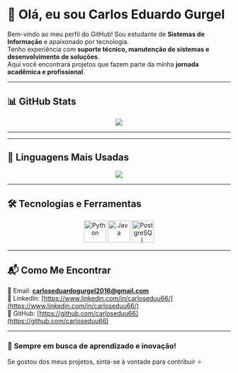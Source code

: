 # 👋 Olá, eu sou Carlos Eduardo Gurgel  

Bem-vindo ao meu perfil do GitHub! Sou estudante de **Sistemas de Informação** e apaixonado por tecnologia.  
Tenho experiência com **suporte técnico, manutenção de sistemas e desenvolvimento de soluções**.  
Aqui você encontrará projetos que fazem parte da minha **jornada acadêmica e profissional**.  

---

## 📊 **GitHub Stats**
<p align="center">
  <img src="https://github-readme-stats.vercel.app/api?username=carloseduu66&show_icons=true&theme=tokyonight&hide_title=false&count_private=true"/>
</p>

---

---

## 📌 **Linguagens Mais Usadas**
<p align="center">
  <img src="https://github-readme-stats.vercel.app/api/top-langs/?username=carloseduu66&layout=compact&langs_count=8&theme=tokyonight&hide=html,css&card_width=320"/>
</p>

---

## 🛠️ **Tecnologias e Ferramentas**
<p align="center">
  <img src="https://cdn.jsdelivr.net/gh/devicons/devicon/icons/python/python-original.svg" alt="Python" width="50" height="50"/>
  <img src="https://cdn.jsdelivr.net/gh/devicons/devicon/icons/java/java-original.svg" alt="Java" width="50" height="50"/>
  <img src="https://cdn.jsdelivr.net/gh/devicons/devicon/icons/postgresql/postgresql-original.svg" alt="PostgreSQL" width="50" height="50"/>
</p>

---

## 📬 **Como Me Encontrar**
📧 Email: **carloseduardogurgel2016@gmail.com**  
🔗 LinkedIn: [https://www.linkedin.com/in/carloseduu66/](https://www.linkedin.com/in/carloseduu66/)  
📂 GitHub: [https://github.com/carloseduu66](https://github.com/carloseduu66)  

---

### 🚀 **Sempre em busca de aprendizado e inovação!**
Se gostou dos meus projetos, sinta-se à vontade para contribuir ⭐  
